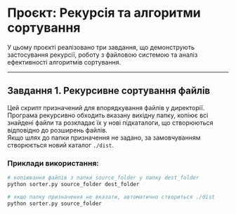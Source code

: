 # Проєкт: Рекурсія та алгоритми сортування

У цьому проєкті реалізовано три завдання, що демонструють застосування рекурсії, роботу з файловою системою та аналіз ефективності алгоритмів сортування.

---

## Завдання 1. Рекурсивне сортування файлів
Цей скрипт призначений для впорядкування файлів у директорії.  
Програма рекурсивно обходить вказану вихідну папку, копіює всі знайдені файли та розкладає їх у нові підкаталоги, що створюються відповідно до розширень файлів.  
Якщо шлях до папки призначення не задано, за замовчуванням створюється новий каталог `./dist`.  

### Приклади використання:
```bash
# копіювання файлів з папки source_folder у папку dest_folder
python sorter.py source_folder dest_folder

# якщо папку призначення не вказати, автоматично створиться ./dist
python sorter.py source_folder
